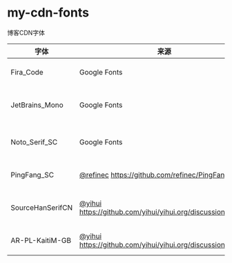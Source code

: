 # my-cdn-fonts
博客CDN字体

| 字体             | 来源                                                         | CDN URL                                                      |
| ---------------- | ------------------------------------------------------------ | ------------------------------------------------------------ |
| Fira_Code        | Google Fonts                                                 | https://gcore.jsdelivr.net/gh/dsf1995cn/my-cdn-fonts/Fira_Code/static/FiraCode-Regular.ttf |
| JetBrains_Mono   | Google Fonts                                                 | https://gcore.jsdelivr.net/gh/dsf1995cn/my-cdn-fonts/JetBrains_Mono/static/JetBrainsMono-Regular.ttf |
| Noto_Serif_SC    | Google Fonts                                                 | https://gcore.jsdelivr.net/gh/dsf1995cn/my-cdn-fonts/Noto_Serif_SC/static/NotoSerifSC-Regular.ttf |
| PingFang_SC      | [@refinec](https://github.com/refinec) https://github.com/refinec/PingFangSC | https://gcore.jsdelivr.net/gh/dsf1995cn/my-cdn-fonts/PingFang_SC/PingFangSC-Regular.woff2 |
| SourceHanSerifCN | [@yihui](https://github.com/yihui/yihui.org/discussions/1547) https://github.com/yihui/yihui.org/discussions/1547 | https://gcore.jsdelivr.net/gh/dsf1995cn/my-cdn-fonts/SourceHanSerifCN/SourceHanSerifCN-Regular-yihui.woff2 |
| AR-PL-KaitiM-GB  | [@yihui](https://github.com/yihui/yihui.org/discussions/1547) https://github.com/yihui/yihui.org/discussions/1547 | https://gcore.jsdelivr.net/gh/dsf1995cn/my-cdn-fonts/AR-PL-KaitiM-GB/AR-PL-KaitiM-GB-yihui.woff2 |

